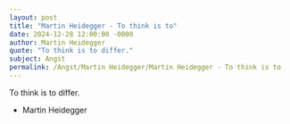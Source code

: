 ```yaml
---
layout: post
title: "Martin Heidegger - To think is to"
date: 2024-12-28 12:00:00 -0000
author: Martin Heidegger
quote: "To think is to differ."
subject: Angst
permalink: /Angst/Martin Heidegger/Martin Heidegger - To think is to
---
```


To think is to differ.

- Martin Heidegger
